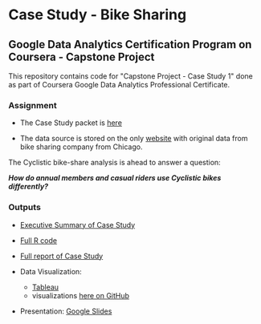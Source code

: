 # Case Study - Bike Sharing

## Google Data Analytics Certification Program on Coursera - Capstone Project
This repository contains code for "Capstone Project - Case Study 1" done as part of Coursera Google Data Analytics Professional Certificate.

### Assignment
 * The Case Study packet is [here](https://d3c33hcgiwev3.cloudfront.net/aacF81H_TsWnBfNR_x7FIg_36299b28fa0c4a5aba836111daad12f1_DAC8-Case-Study-1.pdf?Expires=1634947200&Signature=Ke4tMz-f2yKUWUMAKl4xwLNOPwBEkr-gva2ZjM9pehYk23pCt2A0jkTwLPl4hylGyOUz4p26i3u81vymVZml~9s0uOjaCVkvEYNonRCGYjcZvkyGN3Vr89rhrA~o-4fKgynN1F9Vf8Ni3Ig0omFmRZ5~jaLxuV7a-ydOgZUOAE8_&Key-Pair-Id=APKAJLTNE6QMUY6HBC5A)

* The data source is stored on the only [website](https://divvy-tripdata.s3.amazonaws.com/index.html) with original data from bike sharing company from Chicago. 


The Cyclistic bike-share analysis is ahead to answer a question: 

***How do annual members and casual riders use Cyclistic bikes differently?***


### Outputs
* [Executive Summary of Case Study](https://htmlpreview.github.io/?https://github.com/kacaatko/Google-Data-Analytics-Certificate-Case-Study/blob/main/Coogle-DA-Case-study_executive-summary.html)
* [Full R code](https://github.com/kacaatko/Google-Data-Analytics-Certificate-Case-Study/blob/main/Coogle%20DA-Case%20study-final.R)
* [Full report of Case Study](https://htmlpreview.github.io/?https://github.com/kacaatko/Google-Data-Analytics-Certificate-Case-Study/blob/main/Coogle-DA-Case-study-final.html)

* Data Visualization: 
  + [Tableau](https://public.tableau.com/views/case_study_cyclistic/CaseStudy-DifferenceBetweenTypesofRidersofSharedBikes?:language=en-US&:display_count=n&:origin=viz_share_link)
  + visualizations [here on GitHub](https://github.com/kacaatko/Google-Data-Analytics-Certificate-Case-Study/tree/main/vizualization)
* Presentation: [Google Slides](https://docs.google.com/presentation/d/e/2PACX-1vSy8pZaSUMWXZ2O5cMv95g9EtH1XThaVrRvu9ys7eTErNkkxzYaCsTi5VI1lHdn_6szjNhscfk4VGpQ/pub?start=false&loop=false&delayms=3000)
